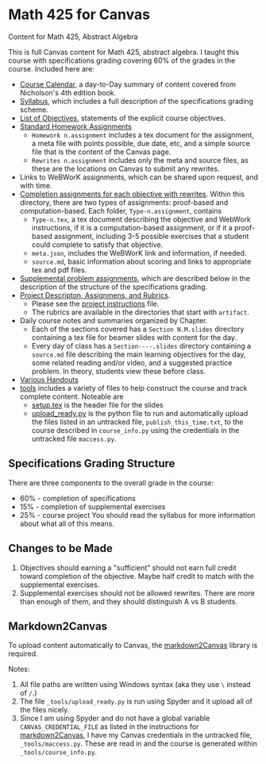 # Math 425 for Canvas
 Content for Math 425, Abstract Algebra
 
 This is full Canvas content for Math 425, abstract algebra.
 I taught this course with specifications grading covering 60% of the grades in the course.
 Included here are:
   * [Course Calendar](https://github.com/mckenziewest/math425/blob/main/course_calendar.page/source.md), a day-to-Day summary of content covered from Nicholson's 4th edition book.
   * [Syllabus](https://github.com/mckenziewest/math425/blob/main/syllabus.page/source.md), which includes a full description of the specifications grading scheme.
   * [List of Objectives](https://github.com/mckenziewest/math425/blob/main/course_objectives.page/objectives.md), statements of the explicit course objectives.
   * [Standard Homework Assignments](https://github.com/mckenziewest/math425/tree/main/assignments_with_submissions)
       * `Homework n.assignment` includes a tex document for the assignment, a meta file with points possible, due date, etc, and a simple source file that is the content of the Canvas page.
       * `Rewrites n.assignment` includes only the meta and source files, as these are the locations on Canvas to submit any rewrites.
   * Links to WeBWorK assignments, which can be shared upon request, and with time.
   * [Completion assignments for each objective with rewrites](https://github.com/mckenziewest/math425/tree/main/objective_assignments). 
     Within this directory, there are two types of assignments: proof-based and computation-based. Each folder, `Type-n.assignment`, contains
       * `Type-n.tex`, a tex document describing the objective and WebWork instructions, if it is a computation-based assignment, or if it a proof-based assignment, including 3-5 possible exercises that a student could complete to satisfy that objective.
       * `meta.json`, includes the WeBWorK link and information, if needed.
       * `source.md`, basic information about scoring and links to appropriate tex and pdf files.
   * [Supplemental problem assignments](https://github.com/mckenziewest/math425/tree/main/supplemental_assignments), which are described below in the description of the structure of the specifications grading.
   * [Project Descripton, Assignmens, and Rubrics](https://github.com/mckenziewest/math425/tree/main/project). 
       * Please see the [project instructions](https://github.com/mckenziewest/math425/blob/main/project/instructions.file/algebra_project_instructions.tex) file.
       * The rubrics are available in the directories that start with `artifact`.
   * Daily course notes and summaries organized by Chapter. 
       * Each of the sections covered has a `Section N.M.slides` directory containing a tex file for beamer slides with content for the day. 
       * Every day of class has a `Section----.slides` directory containing a `source.md` file describing the main learning objectives for the day, some related reading and/or video, and a suggested practice problem. In theory, students view these before class.
   * [Various Handouts](https://github.com/mckenziewest/math425/tree/main/handouts) 
   * [tools](https://github.com/mckenziewest/math425/tree/main/_tools) includes a variety of files to help construct the course and track complete content. Noteable are
       * [setup.tex](https://github.com/mckenziewest/math425/blob/main/_tools/setup.tex) is the header file for the slides
       * [upload_ready.py](https://github.com/mckenziewest/math425/blob/main/_tools/upload_ready.py) is the python file to run and automatically upload the files listed in an untracked file, `publish_this_time.txt`, to the course described in `course_info.py` using the credentials in the untracked file `maccess.py`.


 ## Specifications Grading Structure
 
 There are three components to the overall grade in the course:
   * 60% - completion of specifications
   * 15% - completion of supplemental exercises
   * 25% - course project
 You should read the syllabus for more information about what all of this means.
 
 ## Changes to be Made
 
 1. Objectives should earning a "sufficient" should not earn full credit toward completion of the objective. Maybe half credit to match with the supplemental exercises.
 2. Supplemental exercises should not be allowed rewrites. There are more than enough of them, and they should distinguish A vs B students. 
 
 ## Markdown2Canvas
 To upload content automatically to Canvas, the [markdown2Canvas](https://github.com/ofloveandhate/markdown2canvas) library is required.
 
 Notes:
 1. All file paths are written using Windows syntax (aka they use `\` instead of `/`.)
 2. The file `_tools/upload_ready.py` is run using Spyder and it upload all of the files nicely.
 3. Since I am using Spyder and do not have a global variable `CANVAS_CREDENTIAL_FILE` as listed in the instructions for [markdown2Canvas](https://github.com/ofloveandhate/markdown2canvas), I have my Canvas credentials in the untracked file, `_tools/maccess.py`. These are read in and the course is generated within `_tools/course_info.py`.
